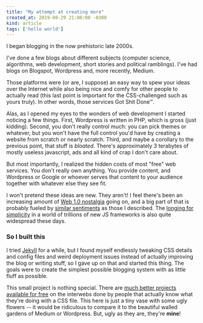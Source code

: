 ```yaml
---
title: "My attempt at creating more"
created_at: 2019-08-29 21:00:00 -0300
kind: article
tags: ['hello world']
---
```


I began blogging in the now prehistoric late 2000s.

I've done a few blogs about different subjects (computer science, algorithms, web development, short stories and political ramblings). I've had blogs on Blogspot, Wordpress and, more recently, Medium.

Those platforms were (or are, I suppose) an easy way to spew your ideas over the Internet while also being nice and comfy for other people to actually read (this last point is important for the CSS-challenged such as yours truly). In other words, those services Got Shit Done™.

<!-- more -->

Alas, as I opened my eyes to the wonders of web development I started noticing a few things. First, Wordpress is written in PHP, which is gross (just kidding). Second, you don't really control much: you can pick themes or whatever, but you won't have the full control you'd have by creating a website from scratch or nearly scratch. Third, and maybe a corollary to the previous point, that stuff is *bloated*. There's approximately 3 terabytes of mostly useless javascript, ads and all kind of crap I don't care about.

But most importantly, I realized the hidden costs of most "free" web services. You don't really own anything. You provide content, and Wordpress or Google or whoever serves that content to your audience together with whatever else they see fit.

I won't pretend these ideas are new. They aren't! I feel there's been an increasing amount of [Web 1.0 nostalgia](https://code.divshot.com/geo-bootstrap/) going on, and a big part of that is probably fueled by [similar sentiments](https://tjcx.me/posts/consumption-distraction/) as those I described. The [longing for simplicity](https://thebestmotherfucking.website/) in a world of trillions of new JS frameworks is also quite widespread these days.

### So I built this

I tried [Jekyll](https://jekyllrb.com/) for a while, but I found myself endlessly tweaking CSS details and config files and weird deployment issues instead of actually improving the blog or writing stuff, so I gave up on that and started this thing. The goals were to create the simplest possible blogging system with as little fluff as possible.

This small project is nothing special. There are [much better projects](https://github.com/remko/blog-skeleton) [available for free](https://clarkdave.net/2012/02/building-a-static-blog-with-nanoc/) on the interwebs done by people that actually know what they're doing with a CSS file. This here is just a tiny vase with some ugly flowers -- it would be ridiculous to compare it to the beautiful walled gardens of Medium or Wordpress. But, ugly as they are, they're **mine**!

